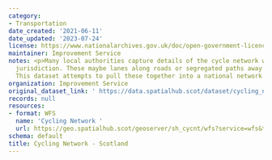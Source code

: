 ```yaml
---
category:
- Transportation
date_created: '2021-06-11'
date_updated: '2023-07-24'
license: https://www.nationalarchives.gov.uk/doc/open-government-licence/version/3/
maintainer: Improvement Service
notes: <p>Many local authorities capture details of the cycle network within their
  jurisdiction. These maybe lanes along roads or segregated paths away from vehicles.
  This dataset attempts to pull these together into a national network.</p>
organization: Improvement Service
original_dataset_link: ' https://data.spatialhub.scot/dataset/cycling_network-is'
records: null
resources:
- format: WFS
  name: 'Cycling Network '
  url: https://geo.spatialhub.scot/geoserver/sh_cycnt/wfs?service=wfs&typeName=sh_cycnt:pub_cycnt
schema: default
title: Cycling Network - Scotland
---
```

